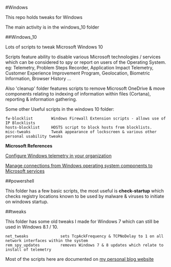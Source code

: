 #Windows

This repo holds tweaks for Windows

The main activity is in the windows_10 folder

##Windows_10

Lots of scripts to tweak Microsoft Windows 10

Scripts feature ability to disable various Microsoft technologies / services which can be considered to spy or report on users of the Operating System. eg: Telemetry, Problem Steps Recorder, Application Impact Telemetry, Customer Experience Improvement Program, Geolocation, Biometric Information, Browser History ...

Also 'cleanup' folder features scripts to remove Microsoft OneDrive & move components relating to indexing of information within files (Cortana), reporting & information gathering.

Some other Useful scripts in the windows 10 folder: 

    fw-blocklist        Windows Firewall Extension scripts - allows use of IP Blocklists
    hosts-blocklist     HOSTS script to block hosts from blocklists.
    misc-tweaks         Tweak appearance of lockscreen & various other personal usability tweaks

**Microsoft References**

[Configure Windows telemetry in your organization](https://technet.microsoft.com/en-us/itpro/windows/manage/configure-windows-telemetry-in-your-organization)

[Manage connections from Windows operating system components to Microsoft services](https://technet.microsoft.com/en-us/itpro/windows/manage/manage-connections-from-windows-operating-system-components-to-microsoft-services#bkmk-priv-feedback)

##powershell

This folder has a few basic scripts, the most useful is **check-startup** which checks registry locations known to be used by malware & viruses to initiate on windows startup.

##tweaks

This folder has some old tweaks I made for Windows 7 which can still be used in Windows 8.1 / 10.

    net_tweaks              sets TcpAckFrequency & TCPNoDelay to 1 on all network interfaces within the system
    rem_spy_updates         removes Windows 7 & 8 updates which relate to install of telemetry

Most of the scripts here are documented on [my personal blog website](https://equk.co.uk/)
